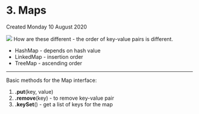 # 3. Maps
Created Monday 10 August 2020

![](./3._Maps/pasted_image.png)
How are these different - the order of key-value pairs is different.

* HashMap - depends on hash value
* LinkedMap - insertion order
* TreeMap - ascending order


*****

Basic methods for the Map interface:

1. **.put**(key, value)
2. **.remove**(key) - to remove key-value pair
3. **.keySet**() - get a list of keys for the map


